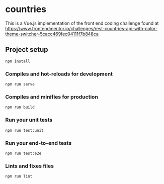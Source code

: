 # countries

This is a Vue.js implementation of the front end coding challenge found at https://www.frontendmentor.io/challenges/rest-countries-api-with-color-theme-switcher-5cacc469fec04111f7b848ca

## Project setup
```
npm install
```

### Compiles and hot-reloads for development
```
npm run serve
```

### Compiles and minifies for production
```
npm run build
```

### Run your unit tests
```
npm run test:unit
```

### Run your end-to-end tests
```
npm run test:e2e
```

### Lints and fixes files
```
npm run lint
```

